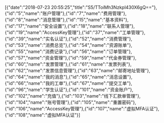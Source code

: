 [{"date":"2018-07-23 20:55:25","title":"S5/TToiMh3Nzkpl430X6gQ=="},{"id":"5","name":"账户管理"},{"id":"7","name":"费用管理"},{"id":"8","name":"消息管理"},{"id":"15","name":"基本资料"},{"id":"17","name":"安全设置"},{"id":"18","name":"联系人管理"},{"id":"19","name":"AccessKey管理"},{"id":"37","name":"工单管理"},{"id":"39","name":"实名认证"},{"id":"52","name":"消费管理"},{"id":"53","name":"消费总览"},{"id":"54","name":"资源账单"},{"id":"55","name":"消费记录"},{"id":"56","name":"订单管理"},{"id":"57","name":"资金管理"},{"id":"59","name":"代金券管理"},{"id":"60","name":"发票管理"},{"id":"61","name":"发票列表"},{"id":"62","name":"发票信息管理"},{"id":"63","name":"邮寄地址管理"},{"id":"64","name":"我的消息"},{"id":"65","name":"消息设置"},{"id":"66","name":"我的工单"},{"id":"67","name":"提交工单"},{"id":"96","name":"学生认证"},{"id":"101","name":"资金账户"},{"id":"102","name":"充值"},{"id":"103","name":"线下汇款单管理"},{"id":"104","name":"账号管理"},{"id":"105","name":"重置密码"},{"id":"106","name":"AccessKey管理"},{"id":"107","name":"虚拟MFA认证"},{"id":"108","name":"虚拟MFA认证"}]